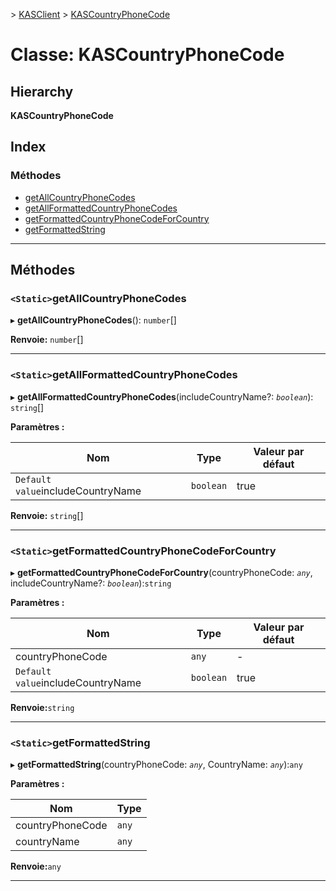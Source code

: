 [](../README.md) > [KASClient](../modules/kasclient.md) > [KASCountryPhoneCode](../classes/kasclient.kascountryphonecode.md)

# <a name="class-kascountryphonecode"></a>Classe: KASCountryPhoneCode

## <a name="hierarchy"></a>Hierarchy

**KASCountryPhoneCode**

## <a name="index"></a>Index

### <a name="methods"></a>Méthodes

* [getAllCountryPhoneCodes](kasclient.kascountryphonecode.md#getallcountryphonecodes)
* [getAllFormattedCountryPhoneCodes](kasclient.kascountryphonecode.md#getallformattedcountryphonecodes)
* [getFormattedCountryPhoneCodeForCountry](kasclient.kascountryphonecode.md#getformattedcountryphonecodeforcountry)
* [getFormattedString](kasclient.kascountryphonecode.md#getformattedstring)

---

## <a name="methods"></a>Méthodes

<a id="getallcountryphonecodes"></a>

### <a name="static-getallcountryphonecodes"></a>`<Static>`getAllCountryPhoneCodes

▸ **getAllCountryPhoneCodes**(): `number`[]

**Renvoie:** `number`[]

___
<a id="getallformattedcountryphonecodes"></a>

### <a name="static-getallformattedcountryphonecodes"></a>`<Static>`getAllFormattedCountryPhoneCodes

▸ **getAllFormattedCountryPhoneCodes**(includeCountryName?: *`boolean`*): `string`[]

**Paramètres :**

| Nom | Type | Valeur par défaut |
| ------ | ------ | ------ |
| `Default value`includeCountryName | `boolean` | true |

**Renvoie:** `string`[]

___
<a id="getformattedcountryphonecodeforcountry"></a>

### <a name="static-getformattedcountryphonecodeforcountry"></a>`<Static>`getFormattedCountryPhoneCodeForCountry

▸ **getFormattedCountryPhoneCodeForCountry**(countryPhoneCode: *`any`*, includeCountryName?: *`boolean`*):`string`

**Paramètres :**

| Nom | Type | Valeur par défaut |
| ------ | ------ | ------ |
| countryPhoneCode | `any` | - |
| `Default value`includeCountryName | `boolean` | true |

**Renvoie:**`string`

___
<a id="getformattedstring"></a>

### <a name="static-getformattedstring"></a>`<Static>`getFormattedString

▸ **getFormattedString**(countryPhoneCode: *`any`*, CountryName: *`any`*):`any`

**Paramètres :**

| Nom | Type |
| ------ | ------ |
| countryPhoneCode | `any` |
| countryName | `any` |

**Renvoie:**`any`

___

